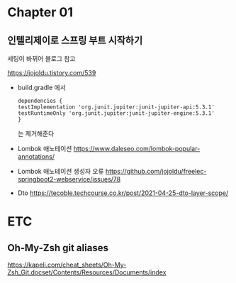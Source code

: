 # Chapter 01

## 인텔리제이로 스프링 부트 시작하기

세팅이 바뀌어 블로그 참고

https://jojoldu.tistory.com/539

- build.gradle 에서
    ```
  dependencies {
    testImplementation 'org.junit.jupiter:junit-jupiter-api:5.3.1'
    testRuntimeOnly 'org.junit.jupiter:junit-jupiter-engine:5.3.1'
  }
  ```
  는 제거해준다

- Lombok 애노테이션
  https://www.daleseo.com/lombok-popular-annotations/

- Lombok 애노테이션 생성자 오류
  https://github.com/jojoldu/freelec-springboot2-webservice/issues/78

- Dto
  https://tecoble.techcourse.co.kr/post/2021-04-25-dto-layer-scope/


# ETC

## Oh-My-Zsh git aliases
https://kapeli.com/cheat_sheets/Oh-My-Zsh_Git.docset/Contents/Resources/Documents/index